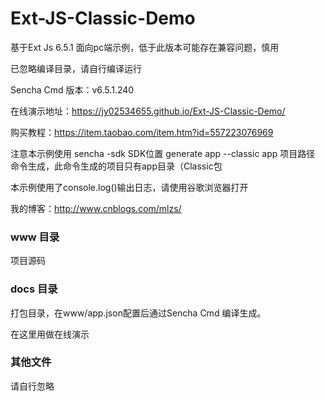 ﻿# Ext-JS-Classic-Demo
基于Ext Js 6.5.1 面向pc端示例，低于此版本可能存在兼容问题，慎用

已忽略编译目录，请自行编译运行

Sencha Cmd 版本：v6.5.1.240

在线演示地址：https://jy02534655.github.io/Ext-JS-Classic-Demo/

购买教程：https://item.taobao.com/item.htm?id=557223076969

注意本示例使用 sencha -sdk SDK位置 generate app --classic app 项目路径 命令生成，此命令生成的项目只有app目录（Classic包

本示例使用了console.log()输出日志，请使用谷歌浏览器打开

我的博客：http://www.cnblogs.com/mlzs/

### www 目录
项目源码
### docs 目录
打包目录，在www/app.json配置后通过Sencha Cmd 编译生成。

在这里用做在线演示
### 其他文件
请自行忽略
